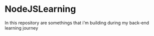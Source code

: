 # NodeJSLearning
In this repository are somethings that i'm building during my back-end learning journey 
